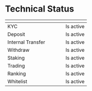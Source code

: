 # Technical Status

<table data-header-hidden><thead><tr><th width="176"></th><th></th></tr></thead><tbody><tr><td>KYC</td><td>Is active</td></tr><tr><td>Deposit</td><td>Is active</td></tr><tr><td>Internal Transfer</td><td>Is active</td></tr><tr><td>Withdraw</td><td>Is active</td></tr><tr><td>Staking</td><td>Is active</td></tr><tr><td>Trading</td><td>Is active</td></tr><tr><td>Ranking</td><td>Is active</td></tr><tr><td>Whitelist</td><td>Is active</td></tr></tbody></table>

